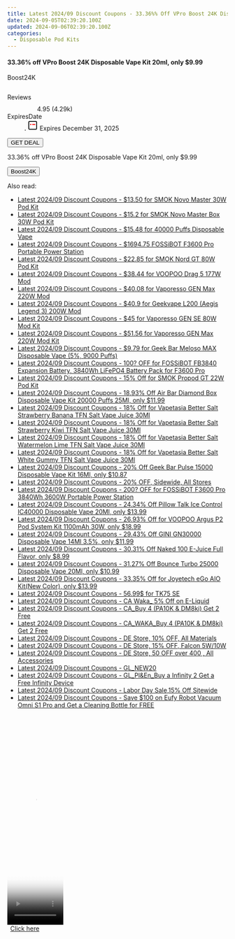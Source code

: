 ```yaml
---
title: Latest 2024/09 Discount Coupons - 33.36%% Off VPro Boost 24K Disposable Vape Kit 20Ml, only $9.99
date: 2024-09-05T02:39:20.100Z
updated: 2024-09-06T02:39:20.100Z
categories:
  - Disposable Pod Kits
---
```



<div class="max-w-4xl mx-auto grid grid-cols-1 lg:max-w-5xl lg:gap-x-20 lg:grid-cols-2">
  <div class="relative p-3 col-start-1 row-start-1 flex flex-col-reverse rounded-lg bg-gradient-to-t from-black/75 via-black/0 sm:bg-none sm:row-start-2 sm:p-0 lg:row-start-1">
    <h4 class="mt-1 text-lg font-semibold text-white sm:text-slate-900 md:text-2xl dark:sm:text-white">33.36% off VPro Boost 24K Disposable Vape Kit 20ml, only $9.99</h4>
    <p class="text-sm leading-4 font-medium text-white sm:text-slate-500 dark:sm:text-slate-400">Boost24K</p>
  </div>
  
  <div class="col-start-1 col-end-3 row-start-1 grid gap-4 sm:mb-6 sm:grid-cols-4 lg:col-start-2 lg:row-span-6 lg:row-end-6 lg:mb-0 lg:gap-6">
      <img src="https://static.shareasale.com/image/90958/deal/VProBoost24KDisposableVapeKit20ml.png" alt="" class="h-60 w-full rounded-lg object-cover sm:col-span-2 sm:h-52 lg:col-span-full" loading="lazy" />
    
  </div>
  <dl class="row-start-2 mt-4 flex items-center text-xs font-medium sm:row-start-3 sm:mt-1 md:mt-2.5 lg:row-start-2">
    <dt class="sr-only">Reviews</dt>
    <dd class="flex items-center text-indigo-600 dark:text-indigo-400">
      <svg width="24" height="24" fill="none" aria-hidden="true" class="mr-1 stroke-current dark:stroke-indigo-500">
        <path d="m12 5 2 5h5l-4 4 2.103 5L12 16l-5.103 3L9 14l-4-4h5l2-5Z" stroke-width="2" stroke-linecap="round" stroke-linejoin="round" />
      </svg>
      <span>4.95 <span class="font-normal text-slate-400">(4.29k)</span></span>
    </dd>
    <dt class="sr-only">ExpiresDate</dt>
    <dd class="flex items-center">
      <svg width="2" height="2" aria-hidden="true" fill="currentColor" class="mx-3 text-slate-300">
        <circle cx="1" cy="1" r="1" />
      </svg>
      <svg width="24" height="24" viewBox="0 0 24 24" fill="none" stroke="currentColor" stroke-width="2">
        <rect x="3" y="3" width="18" height="18" rx="2" fill="#fff" />
        <path d="M6 10L18 10" stroke="red" stroke-width="2" fill="none" />
        <path d="M10 6L10 18" stroke="#fff" stroke-width="2" fill="none" />
      </svg>
      Expires December 31, 2025    </dd>
  </dl>
  <div class="col-start-1 row-start-3 mt-4 self-center sm:col-start-2 sm:row-span-2 sm:row-start-2 sm:mt-0 lg:col-start-1 lg:row-start-3 lg:row-end-4 lg:mt-6">
    <button type="button" onClick="javascript:window.open(decodeURIComponent('https%3A%2F%2Fwww.shareasale.com%2Fu.cfm%3Fd%3D1112222%26m%3D90958%26u%3D4338022'), '_blank');void(0);" class="rounded-lg bg-red-600 px-3 py-2 text-sm font-medium leading-6 text-white">GET DEAL</button>
  </div>
  <p class="col-start-1 mt-4 text-sm leading-6 sm:col-span-2 lg:col-span-1 lg:row-start-4 lg:mt-6 dark:text-slate-400">
  33.36% off VPro Boost 24K Disposable Vape Kit 20ml, only $9.99 
    <div>
      <button type="button" onClick="javascript:window.open(decodeURIComponent('https%3A%2F%2Fwww.shareasale.com%2Fu.cfm%3Fd%3D1112222%26m%3D90958%26u%3D4338022'), '_blank');void(0);" class="bg-green-600 text-white text-sm leading-6 font-medium py-2 px-3 rounded-lg">Boost24K</button>
    </div>
  </p>
</div>
<span class="atpl-alsoreadstyle">Also read:</span>
<div><ul>
<li><a href="https://coupons.techidaily.com/coupon-1086551-share-59344-sale/"><u>Latest 2024/09 Discount Coupons - $13.50 for SMOK Novo Master 30W Pod Kit</u></a></li>
<li><a href="https://coupons.techidaily.com/coupon-1086550-share-59344-sale/"><u>Latest 2024/09 Discount Coupons - $15.2 for SMOK Novo Master Box 30W Pod Kit</u></a></li>
<li><a href="https://coupons.techidaily.com/coupon-1228019-share-59344-sale/"><u>Latest 2024/09 Discount Coupons - $15.48 for 40000 Puffs Disposable Vape</u></a></li>
<li><a href="https://coupons.techidaily.com/coupon-1228221-share-38812-sale/"><u>Latest 2024/09 Discount Coupons - $1694.75 FOSSiBOT F3600 Pro Portable Power Station</u></a></li>
<li><a href="https://coupons.techidaily.com/coupon-1086547-share-59344-sale/"><u>Latest 2024/09 Discount Coupons - $22.85 for SMOK Nord GT 80W Pod Kit</u></a></li>
<li><a href="https://coupons.techidaily.com/coupon-1228120-share-59344-sale/"><u>Latest 2024/09 Discount Coupons - $38.44 for VOOPOO Drag 5 177W Mod</u></a></li>
<li><a href="https://coupons.techidaily.com/coupon-1228121-share-59344-sale/"><u>Latest 2024/09 Discount Coupons - $40.08 for Vaporesso GEN Max 220W Mod</u></a></li>
<li><a href="https://coupons.techidaily.com/coupon-1228122-share-59344-sale/"><u>Latest 2024/09 Discount Coupons - $40.9 for Geekvape L200 (Aegis Legend 3) 200W Mod</u></a></li>
<li><a href="https://coupons.techidaily.com/coupon-1228095-share-59344-sale/"><u>Latest 2024/09 Discount Coupons - $45 for Vaporesso GEN SE 80W Mod Kit</u></a></li>
<li><a href="https://coupons.techidaily.com/coupon-1228096-share-59344-sale/"><u>Latest 2024/09 Discount Coupons - $51.56 for Vaporesso GEN Max 220W Mod Kit</u></a></li>
<li><a href="https://coupons.techidaily.com/coupon-1080612-share-59344-sale/"><u>Latest 2024/09 Discount Coupons - $9.79 for Geek Bar Meloso MAX Disposable Vape (5%, 9000 Puffs)</u></a></li>
<li><a href="https://coupons.techidaily.com/coupon-1227829-share-77450-sale/"><u>Latest 2024/09 Discount Coupons - 100? OFF for FOSSiBOT FB3840 Expansion Battery, 3840Wh LiFePO4 Battery Pack for F3600 Pro</u></a></li>
<li><a href="https://coupons.techidaily.com/coupon-1086549-share-59344-sale/"><u>Latest 2024/09 Discount Coupons - 15% Off for SMOK Propod GT 22W Pod Kit</u></a></li>
<li><a href="https://coupons.techidaily.com/coupon-1102162-share-90958-sale/"><u>Latest 2024/09 Discount Coupons - 18.93% Off Air Bar Diamond Box Disposable Vape Kit 20000 Puffs 25Ml, only $11.99</u></a></li>
<li><a href="https://coupons.techidaily.com/coupon-1227848-share-59344-sale/"><u>Latest 2024/09 Discount Coupons - 18% Off for Vapetasia Better Salt Strawberry Banana TFN Salt Vape Juice 30Ml</u></a></li>
<li><a href="https://coupons.techidaily.com/coupon-1227847-share-59344-sale/"><u>Latest 2024/09 Discount Coupons - 18% Off for Vapetasia Better Salt Strawberry Kiwi TFN Salt Vape Juice 30Ml</u></a></li>
<li><a href="https://coupons.techidaily.com/coupon-1227846-share-59344-sale/"><u>Latest 2024/09 Discount Coupons - 18% Off for Vapetasia Better Salt Watermelon Lime TFN Salt Vape Juice 30Ml</u></a></li>
<li><a href="https://coupons.techidaily.com/coupon-1227845-share-59344-sale/"><u>Latest 2024/09 Discount Coupons - 18% Off for Vapetasia Better Salt White Gummy TFN Salt Vape Juice 30Ml</u></a></li>
<li><a href="https://coupons.techidaily.com/coupon-1065605-share-90958-sale/"><u>Latest 2024/09 Discount Coupons - 20% Off Geek Bar Pulse 15000 Disposable Vape Kit 16Ml, only $10.87</u></a></li>
<li><a href="https://coupons.techidaily.com/coupon-1227817-share-150021-sale/"><u>Latest 2024/09 Discount Coupons - 20% OFF, Sidewide, All Stores</u></a></li>
<li><a href="https://coupons.techidaily.com/coupon-1227828-share-77450-sale/"><u>Latest 2024/09 Discount Coupons - 200? OFF for FOSSiBOT F3600 Pro 3840Wh 3600W Portable Power Station</u></a></li>
<li><a href="https://coupons.techidaily.com/coupon-1228403-share-90958-sale/"><u>Latest 2024/09 Discount Coupons - 24.34% Off Pillow Talk Ice Control IC40000 Disposable Vape 20Ml, only $13.99</u></a></li>
<li><a href="https://coupons.techidaily.com/coupon-1097106-share-90958-sale/"><u>Latest 2024/09 Discount Coupons - 26.93% Off for VOOPOO Argus P2 Pod System Kit 1100mAh 30W, only $18.99</u></a></li>
<li><a href="https://coupons.techidaily.com/coupon-1228401-share-90958-sale/"><u>Latest 2024/09 Discount Coupons - 29.43% Off GINI GN30000 Disposable Vape 14Ml 3.5%, only $11.99</u></a></li>
<li><a href="https://coupons.techidaily.com/coupon-1227833-share-90958-sale/"><u>Latest 2024/09 Discount Coupons - 30.31% Off Naked 100 E-Juice Full Flavor, only $8.99</u></a></li>
<li><a href="https://coupons.techidaily.com/coupon-1228402-share-90958-sale/"><u>Latest 2024/09 Discount Coupons - 31.27% Off Bounce Turbo 25000 Disposable Vape 20Ml, only $10.99</u></a></li>
<li><a href="https://coupons.techidaily.com/coupon-802725-share-90958-sale/"><u>Latest 2024/09 Discount Coupons - 33.35% Off for Joyetech eGo AIO Kit(New Color), only $13.99</u></a></li>
<li><a href="https://coupons.techidaily.com/coupon-1228340-share-147961-sale/"><u>Latest 2024/09 Discount Coupons - 56.99$ for TK75 SE</u></a></li>
<li><a href="https://coupons.techidaily.com/coupon-1123042-share-92020-sale/"><u>Latest 2024/09 Discount Coupons - CA Waka_ 5% Off on E-Liquid</u></a></li>
<li><a href="https://coupons.techidaily.com/coupon-1225731-share-92020-sale/"><u>Latest 2024/09 Discount Coupons - CA_Buy 4 (PA10K & DM8ki) Get 2 Free</u></a></li>
<li><a href="https://coupons.techidaily.com/coupon-1225732-share-92020-sale/"><u>Latest 2024/09 Discount Coupons - CA_WAKA_Buy 4 (PA10K & DM8ki) Get 2 Free</u></a></li>
<li><a href="https://coupons.techidaily.com/coupon-1228561-share-150021-sale/"><u>Latest 2024/09 Discount Coupons - DE Store, 10% OFF, All Materials</u></a></li>
<li><a href="https://coupons.techidaily.com/coupon-1228560-share-150021-sale/"><u>Latest 2024/09 Discount Coupons - DE Store, 15% OFF, Falcon 5W/10W</u></a></li>
<li><a href="https://coupons.techidaily.com/coupon-1228562-share-150021-sale/"><u>Latest 2024/09 Discount Coupons - DE Store, 50 OFF over 400 , All Accessories</u></a></li>
<li><a href="https://coupons.techidaily.com/coupon-1227821-share-92020-sale/"><u>Latest 2024/09 Discount Coupons - GL_NEW20</u></a></li>
<li><a href="https://coupons.techidaily.com/coupon-1120725-share-92020-sale/"><u>Latest 2024/09 Discount Coupons - GL_Pl&En_Buy a Infinity 2 Get a Free Infinity Device</u></a></li>
<li><a href="https://coupons.techidaily.com/coupon-1228191-share-77287-sale/"><u>Latest 2024/09 Discount Coupons - Labor Day Sale,15% Off Sitewide</u></a></li>
<li><a href="https://coupons.techidaily.com/coupon-1228463-share-115200-sale/"><u>Latest 2024/09 Discount Coupons - Save $100 on Eufy Robot Vacuum Omni S1 Pro and Get a Cleaning Bottle for FREE</u></a></li>
</ul></div>

<ins class="adsbygoogle"
      style="display:block"
      data-ad-client="ca-pub-7571918770474297"
      data-ad-slot="8358498916"
      data-ad-format="auto"
      data-full-width-responsive="true"></ins>
<!-- affiliate ads begin -->
<span id="1977032">
					<video width="128" height="480" style="cursor:pointer"
           poster="//a.impactradius-go.com/display-clicktoplayimage/1977032.png"
           onclick="if(!this.playClicked){this.play();this.setAttribute('controls',true);this.playClicked=true;}">
	   <source src="//a.impactradius-go.com/display-ad/22993-1977032">
	   <img src="//a.impactradius-go.com/display-clicktoplayimage/1977032.png" style="border: none; height: 100%; width: 100%; object-fit: contain">
	</video>
	<div style="width:80px;text-align:center"><a href="javascript:window.open(decodeURIComponent('https%3A%2F%2Fhomestyler.sjv.io%2Fc%2F5597632%2F1977032%2F22993'), '_blank');void(0);">Click here</a></div>
</span>
<img height="0" width="0" src="https://imp.pxf.io/i/5597632/1977032/22993" style="position:absolute;visibility:hidden;" border="0" />
<!-- affiliate ads end -->